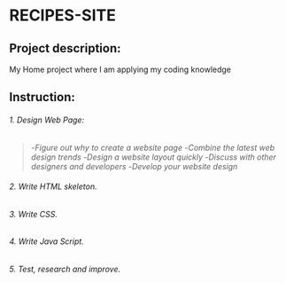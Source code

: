 # RECIPES-SITE
## Project description:
My Home project where I am applying my coding knowledge


## Instruction:

###### 1. Design Web Page:

> -*Figure out why to create a website page*
> -*Combine the latest web design trends*
> -*Design a website layout quickly*
> -*Discuss with other designers and developers*
> -*Develop your website design*

###### 2. Write HTML skeleton.
###### 3. Write CSS.
###### 4. Write Java Script.
###### 5. Test, research and improve.
